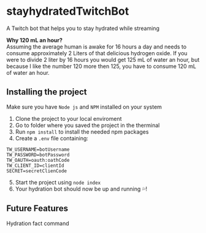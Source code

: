 # stayhydratedTwitchBot

A Twitch bot that helps you to stay hydrated while streaming

**Why 120 mL an hour?** \
Assuming the average human is awake for 16 hours a day and needs to consume approximately 2 Liters of that delicious hydrogen oxide. If you were to divide 2 liter by 16 hours you would get 125 mL of water an hour, but because I like the number 120 more then 125, you have to consume 120 mL of water an hour.

## Installing the project

Make sure you have `Node js` and `NPM` installed on your system

1. Clone the project to your local enviroment
2. Go to folder where you saved the project in the therminal
3. Run `npm install` to install the needed npm packages
4. Create a `.env` file containing:

```
TW_USERNAME=botUsername
TW_PASSWORD=botPassword
TW_OAUTH=oauth:oathCode
TW_CLIENT_ID=clientId
SECRET=secretClienCode
```

5. Start the project using `node index`
6. Your hydration bot should now be up and running 💦!

## Future Features

Hydration fact command
